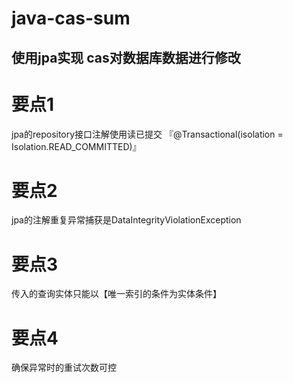 # java-cas-sum

## 使用jpa实现 cas对数据库数据进行修改

# 要点1
jpa的repository接口注解使用读已提交 『@Transactional(isolation = Isolation.READ_COMMITTED)』

# 要点2
jpa的注解重复异常捕获是DataIntegrityViolationException

# 要点3
传入的查询实体只能以【唯一索引的条件为实体条件】

# 要点4
确保异常时的重试次数可控
